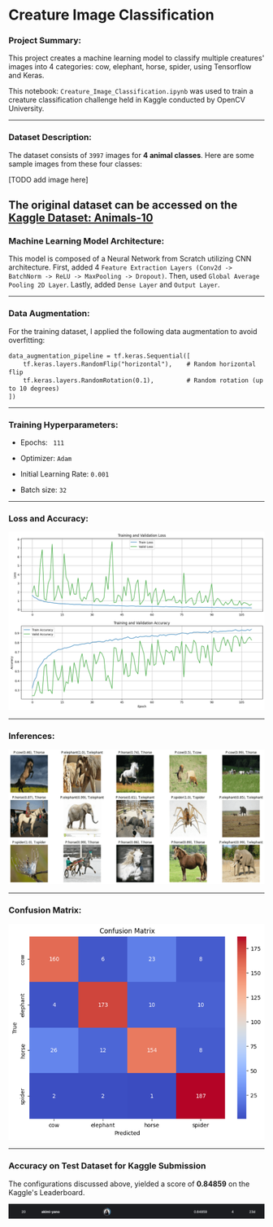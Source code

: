 # Creature Image Classification

### Project Summary:

This project creates a machine learning model to classify multiple creatures' images into 4 categories: cow, elephant, horse, spider, using Tensorflow and Keras.

This notebook: `Creature_Image_Classification.ipynb` was used to train a creature classification challenge held in Kaggle conducted by OpenCV University.

---

### Dataset Description:

The dataset consists of `3997` images for **4 animal classes**. Here are some sample images from these four classes:

[TODO add image here]

The original dataset can be accessed on the [Kaggle Dataset: Animals-10](https://www.kaggle.com/datasets/alessiocorrado99/animals10) 
---

### Machine Learning Model Architecture:

This model is composed of a Neural Network from Scratch utilizing CNN architecture. 
First, added 4 `Feature Extraction Layers (Conv2d -> BatchNorm -> ReLU -> MaxPooling -> Dropout)`.
Then, used `Global Average Pooling 2D Layer`.
Lastly, added `Dense Layer` and `Output Layer`.

---

### Data Augmentation:

For the training dataset, I applied the following data augmentation to avoid overfitting:

```
data_augmentation_pipeline = tf.keras.Sequential([
    tf.keras.layers.RandomFlip("horizontal"),    # Random horizontal flip
    tf.keras.layers.RandomRotation(0.1),         # Random rotation (up to 10 degrees)
])
```

---

### Training Hyperparameters:

* Epochs: ` 111`
  
* Optimizer: `Adam`

* Initial Learning Rate: `0.001`

* Batch size: `32`

---

### Loss and Accuracy:

![](./visuals/creature_classification_loss_accuracy.png?raw=true)

---

### Inferences:

![](./visuals/creature_classification_inference-transformed.png?raw=true)

---

### Confusion Matrix:

![](./visuals/creature_classification_confusion_matrix.png?raw=true)

---

### Accuracy on Test Dataset for Kaggle Submission

The configurations discussed above, yielded a score of **0.84859** on the Kaggle's Leaderboard.

![](./visuals/creature_classification_kaggle_leaderboard.png?raw=true)
